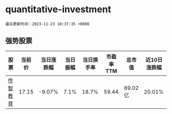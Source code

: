 # quantitative-investment

`最后更新时间：2023-11-23 10:37:35 +0800`

## 强势股票

|股票|当前价|当日涨跌幅|当日振幅|当日换手率|市盈率TTM|总市值|近10日涨跌幅|
|----|----|----|----|----|----|----|----|
|[传智教育](https://xueqiu.com/S/SZ003032)|17.15|-9.07%|7.1%|18.7%|59.44|69.02亿|20.01%|
